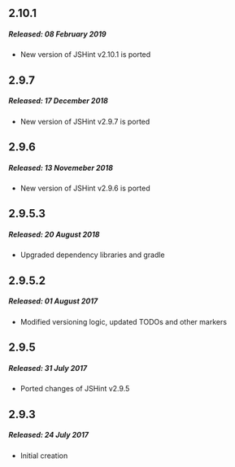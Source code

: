 ## 2.10.1
##### Released: 08 February 2019
  * New version of JSHint v2.10.1 is ported
## 2.9.7
##### Released: 17 December 2018
  * New version of JSHint v2.9.7 is ported
## 2.9.6
##### Released: 13 Novemeber 2018
  * New version of JSHint v2.9.6 is ported
## 2.9.5.3
##### Released: 20 August 2018
  * Upgraded dependency libraries and gradle
## 2.9.5.2
##### Released: 01 August 2017
  * Modified versioning logic, updated TODOs and other markers
## 2.9.5
##### Released: 31 July 2017
  * Ported changes of JSHint v2.9.5
## 2.9.3
##### Released: 24 July 2017
  * Initial creation